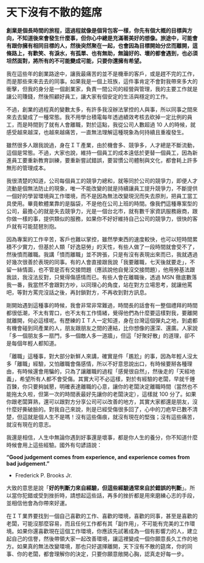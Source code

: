# 天下沒有不散的筵席
**創業是個長時間的旅程，這過程就像是個背包客一樣，你先有個大概的目標與方向，不知道後來會發生什麼事，但你心中總是充滿著美好的想像。旅途中，可能會有跟你擁有相同目標的人，然後突然聚在一起，也會因為目標開始分岔而離開，這條路上，有歡笑、有淚水，有孤單、也有無助，無論好的、壞的都會遇到，也必須坦然面對，將所有的不可能變成可能，只要你還擁有希望。**

我在這些年的創業路途中，讓我最痛苦的並不是機車的客戶，或是趕不完的工作，而是那些來來去去的同事。如果我是一個上班族，這件事肯定不會對我帶來多大的衝擊，但我的身分是一個創業家，負責一間公司的經營與管理，我的主要工作就是讓公司賺錢，然後照顧好員工，讓大家有個安定的生活與穩定的工作。

 不過，創業的過程真的變數太多，有許多我沒辦法掌控的人與事，所以同事之間來來去去變成了一種常態。我不用學台積電每年透過績效考核去砍掉一定比例的員工，而是時間到了就有人會離職，對於這點，我從公司人數超過 10 人的時候，就感受越來越深，也越來越痛苦，一直無法理解這種現象為何持續且重複發生。

 雖然很多人跟我說過，身在ＩＴ產業，由於機會多、競爭多，人才總是不斷流動，這個是常態。不過，大家也說，維持一個員工的成本遠低於更替一個員工，因為新進員工要重新教育訓練，要重新嘗試錯誤，要習慣公司體制與文化，都會耗上許多無形的管理成本。

 我很清楚的知道，公司每個員工的競爭力總和，就等同於公司的競爭力，即便人才流動是個無法防止的現象，唯一不能改變的就是持續讓員工提升競爭力，不斷提供一個好的學習環境與工作環境，而不是因為無法改變現況而失去原則，把員工當工具使用。畢竟軟體業靠的是腦袋，不是他在公司上班的時間。像我們這種專案型的公司，最擔心的就是失去競爭力，光是一個台北市，就有數千家資訊服務廠商，跟你做一樣的事，提供類似的服務，如果你不好好維持自己公司的競爭力，很快的客戶就有可能琵琶別抱。

 因為專案的工作辛苦，客戶也難以掌控，雖然學東西的速度較快，也可以短時間累積不少實力，但基於人類「好逸惡勞」的天性，有些人做了一段時間就會受不了，然後憤而離職。我講「憤而離職」並不誇張，只是有沒有表現出來而已，我就遇過好幾次很善於表現的同事。有的人會直接跟我說「我要離職，七天後就要走」，不留一絲情面，也不管是否有交接問題（應該說他自覺沒交接問題），他用勞基法跟我談，我沒法反對，只覺得傷感情而已。有些人會在離職後，透過 MSN 徹底數落我一番，我當然不會跟對方吵，以同理心的角度，站在對方立場思考，就讓他罵吧，等對方罵完沒話之後，再封鎖對方，不再收到對方訊息。

 剛開始遇到這種事的時候，我會非常非常難過，時間長的話會有一整個禮拜的時間都很低潮，不太有胃口，也不太有工作情緒，覺得他們為什麼要這樣對我，要離開就離開，何必這樣呢。有歷練的ＩＴ人一定知道，身在台灣這個彈丸之地，到處都有機會碰到同產業的人，朋友跟朋友之間的連結，比你想像的還深、還廣。人家說「多一個朋友多一扇門，多一個敵人多一道牆」，但這「好聚好散」的道理，卻不是每個年輕人都知道。

 「離職」這種事，對大部分新鮮人來講，確實是件「尷尬」的事，因為年輕人沒太多「離職」經驗，又怕離職會傷感情，所以不好意思說出口，有時候要掰各種理由，有時候還會用騙的，只為了讓離職的過程「感覺很自然」，然後走的「天經地義」，希望所有人都不會受傷。其實大可不必這樣，對於有經驗的老闆，早就千錘百鍊，你只要夠誠懇，明確表達離職的心意，讓你的老闆決定離職時間（當然也不能拖太久啦，但第一次的時間表最好先讓你的老闆決定），這樣就 100 分了。如果你跟老闆算熟，還可以跟對方分享公司可以改善的地方，其實大家都還是朋友，沒什麼好撕破臉的。對我自己來說，則是已經受傷很多回了，心中的刀疤早已數不清楚，但這就是個人生不是嗎！沒有這些傷痕，就沒有現在的堅強；沒有這些痛苦，就沒有現在的意志。

 我還是相信，人生中無論你遇到好事還是壞事，都是你人生的養分，你不知道什麼時候會用上這些經驗。國外有句諺語說：

 **“Good judgement comes from experience, and experience comes from bad judgement.”**
 - Frederick P. Brooks Jr.

 大致的意思是說「**好的判斷力來自經驗，但這些經驗通常來自於錯誤的判斷**」。所以當你犯錯或受到挫折時，請想起這些話，再多的挫折都是用來磨練心志的手段，並相信他會為你帶來好運。

 在ＩＴ業界要找到一個自己喜歡的工作、喜歡的環境，喜歡的同事，甚至是喜歡的老闆，可能沒那麼容易，而且任何工作都有其「副作用」，不可能有完美的工作環境。如果你還喜歡現在這個工作環境，你應該先試著成為一個有影響力的人，建立起自己的信譽，然後帶領大家一起改善環境，讓這裡變成一個你願意長久工作的地方。如果真的無法改變環境，那也只好選擇離開，天下沒有不散的筵席，你的同事、你的老闆，都會理解你的決定，只要你願意敞開心胸，認真走好每一步。
